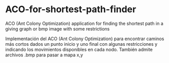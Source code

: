 # ACO-for-shortest-path-finder
ACO (Ant Colony Optimization) application for finding the shortest path in a giving graph or bmp image with some restrictions

Implementación del ACO (Ant Colony Optimization) para encontrar caminos más cortos dados un punto inicio y uno final con algunas restricciones y indicando los movimientos disponibles en cada nodo. También admite archivos .bmp para pasar a mapa x,y

